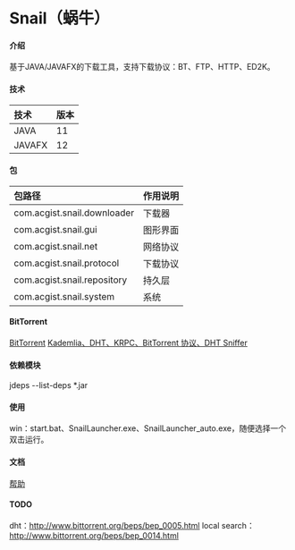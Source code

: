 # Snail（蜗牛）

#### 介绍
基于JAVA/JAVAFX的下载工具，支持下载协议：BT、FTP、HTTP、ED2K。

#### 技术
|技术|版本|
|:-|:-|
|JAVA|11|
|JAVAFX|12|

#### 包
|包路径|作用说明|
|:-|:-|
|com.acgist.snail.downloader|下载器|
|com.acgist.snail.gui|图形界面|
|com.acgist.snail.net|网络协议|
|com.acgist.snail.protocol|下载协议|
|com.acgist.snail.repository|持久层|
|com.acgist.snail.system|系统|

#### BitTorrent
[BitTorrent](http://www.bittorrent.org/beps/bep_0000.html)
[Kademlia、DHT、KRPC、BitTorrent 协议、DHT Sniffer](https://www.cnblogs.com/LittleHann/p/6180296.html)

#### 依赖模块
jdeps --list-deps *.jar

#### 使用
win：start.bat、SnailLauncher.exe、SnailLauncher_auto.exe，随便选择一个双击运行。

#### 文档
[帮助](https://gitee.com/acgist/snail/wikis/帮助)

#### TODO
dht：http://www.bittorrent.org/beps/bep_0005.html
local search：http://www.bittorrent.org/beps/bep_0014.html
